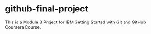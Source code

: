 # github-final-project
This is a Module 3 Project for IBM Getting Started with Git and GitHub Coursera Course. 
